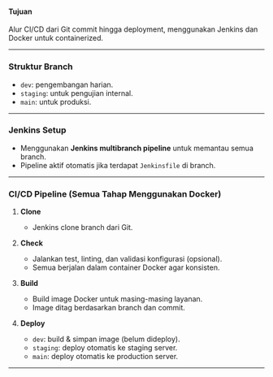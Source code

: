 #### Tujuan

Alur CI/CD dari Git commit hingga deployment, menggunakan Jenkins dan Docker untuk containerized.

---

### Struktur Branch

* `dev`: pengembangan harian.
* `staging`: untuk pengujian internal.
* `main`: untuk produksi.

---

### Jenkins Setup

* Menggunakan **Jenkins multibranch pipeline** untuk memantau semua branch.
* Pipeline aktif otomatis jika terdapat `Jenkinsfile` di branch.

---

### CI/CD Pipeline (Semua Tahap Menggunakan Docker)

1. **Clone**

   * Jenkins clone branch dari Git.

2. **Check**

   * Jalankan test, linting, dan validasi konfigurasi (opsional).
   * Semua berjalan dalam container Docker agar konsisten.

3. **Build**

   * Build image Docker untuk masing-masing layanan.
   * Image ditag berdasarkan branch dan commit.

4. **Deploy**

   * `dev`: build & simpan image (belum dideploy).
   * `staging`: deploy otomatis ke staging server.
   * `main`: deploy otomatis ke production server.

---

